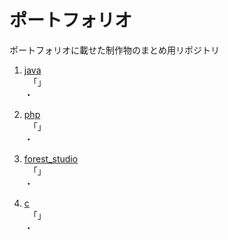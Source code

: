 # ポートフォリオ

ポートフォリオに載せた制作物のまとめ用リポジトリ

1. [java](/java)  
  　「」   
  ・
  
2. [php](/php)  
  　「」  
  ・

3. [forest_studio](https://github.com/cl-kn/portfolio_op/tree/main/html_css/forest_studio)  
  　「」  
  ・
  
4. [c](/c)  
  　「」  
  ・
